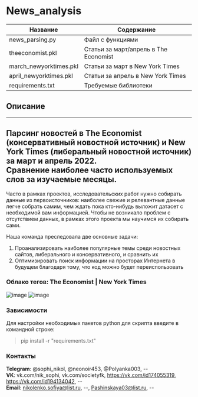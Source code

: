 # News_analysis

| Название | Содержание | 
|----------------|----------------|
| news_parsing.py | Файл с функциями |
| theeconomist.pkl | Статьи за март/апрель в The Economist |
| march_newyorktimes.pkl | Статьи за март в New York Times |
| april_newyorktimes.pkl | Статьи за апрель в New York Times |
| requirements.txt | Требуемые библиотеки |


## Описание
---
Парсинг новостей в The Economist (консервативный новостной источник) и New York Times (либеральный новостной источник) за март и апрель 2022.\
Сравнение наиболее часто используемых слов за изучаемые месяцы. 
---
Часто в рамках проектов, исследовательских работ нужно собирать данные из первоисточников: наиболее свежие и релевантные данные легче собрать самим, чем ждать пока кто-нибудь выложит датасет с необходимой вам информацией. Чтобы не возникало проблем с отсутствием данных, в рамках этого проекта мы научимся их собирать сами.

Наша команда преследовала две основные задачи:

1. Проанализировать наиболее популярные темы среди новостных сайтов, либерального и консервативного, и сравнить их
2. Оптимизировать поиск информации на просторах Интернета в будущем благодаря тому, что код можно будет переиспользовать

### Облако тегов: The Economist | New York Times 
![image](https://user-images.githubusercontent.com/76436391/170857310-6d345396-bb55-42ba-b3d5-9136d5f847b0.png)
![image](https://user-images.githubusercontent.com/76436391/170857304-8517aa53-6bd0-4e5b-9524-8e5f98e01e70.png)


###                                                                   Зависимости

  Для настройки необходимых пакетов python для скрипта введите в командной строке:
  > pip install -r "requirements.txt"

  

###                                                                    Контакты


  **Telegram**: @sophi_nikol, @neonoir453, @Polyanka003, -- \
  **VK**: vk.com/nik_sophi, vk.com/societyfk, https://vk.com/id174055319, https://vk.com/id194134042, --\
  **Email**: nikolenko.sofiya@list.ru, --, Pashinskaya03@list.ru, --
